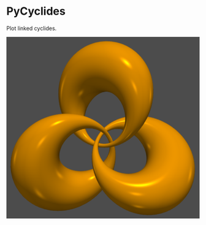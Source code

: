 # PyCyclides

Plot linked cyclides.

![](https://github.com/stla/PyCyclides/raw/main/examples/example1.png)

